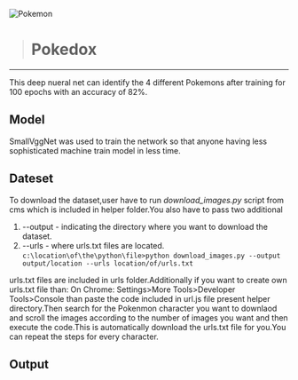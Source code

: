 ![Pokemon](https://www.pyimagesearch.com/wp-content/uploads/2018/04/cnn_keras_squirtle_result_01.png)


># Pokedox
***
This deep nueral net can identify the 4 different Pokemons after training for 100 epochs with an accuracy of 82%.

## Model 
SmallVggNet was used to train the network so that anyone having less sophisticated machine train model in less time.

## Dateset
To download the dataset,user have to run _download_images.py_ script from cms which is included in helper folder.You also have to pass two additional 
1) --output - indicating the directory where you want to download the dataset.
2) --urls - where urls.txt files are located.
`c:\location\of\the\python\file>python download_images.py --output output/location --urls location/of/urls.txt`

urls.txt files are included in urls folder.Additionally if you want to create own urls.txt file than:
On Chrome: Settings>More Tools>Developer Tools>Console than paste the code included in url.js file present helper directory.Then search for the Pokenmon character you want to downlaod and scroll the images according to the number of images you want and then execute the code.This is automatically download the urls.txt file for you.You can repeat the steps for every character.

## Output






